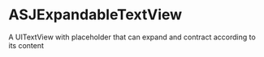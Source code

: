 # ASJExpandableTextView
A UITextView with placeholder that can expand and contract according to its content

